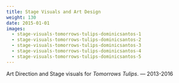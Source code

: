 ```yaml
---
title: Stage Visuals and Art Design
weight: 130
date: 2015-01-01
images:
  - stage-visuals-tomorrows-tulips-dominicsantos-1
  - stage-visuals-tomorrows-tulips-dominicsantos-2
  - stage-visuals-tomorrows-tulips-dominicsantos-3
  - stage-visuals-tomorrows-tulips-dominicsantos-4
  - stage-visuals-tomorrows-tulips-dominicsantos-5
---
```

Art Direction and Stage visuals for _Tomorrows Tulips_. — 2013-2016